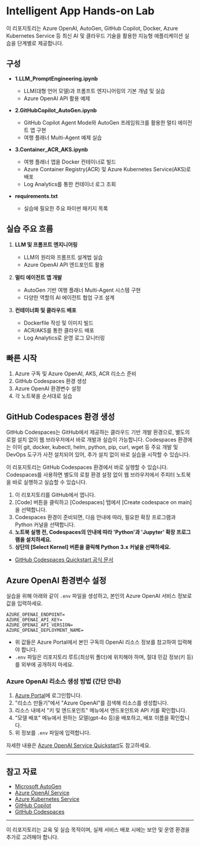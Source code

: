 # Intelligent App Hands-on Lab

이 리포지토리는 Azure OpenAI, AutoGen, GitHub Copilot, Docker, Azure Kubernetes Service 등 최신 AI 및 클라우드 기술을 활용한 지능형 애플리케이션 실습을 단계별로 제공합니다.

## 구성

- **1.LLM_PromptEngineering.ipynb**
  - LLM(대형 언어 모델)과 프롬프트 엔지니어링의 기본 개념 및 실습
  - Azure OpenAI API 활용 예제

- **2.GitHubCopilot_AutoGen.ipynb**
  - GitHub Copilot Agent Mode와 AutoGen 프레임워크를 활용한 멀티 에이전트 앱 구현
  - 여행 플래너 Multi-Agent 예제 실습

- **3.Container_ACR_AKS.ipynb**
  - 여행 플래너 앱을 Docker 컨테이너로 빌드
  - Azure Container Registry(ACR) 및 Azure Kubernetes Service(AKS)로 배포
  - Log Analytics를 통한 컨테이너 로그 조회

- **requirements.txt**
  - 실습에 필요한 주요 파이썬 패키지 목록

## 실습 주요 흐름

1. **LLM 및 프롬프트 엔지니어링**
   - LLM의 원리와 프롬프트 설계법 실습
   - Azure OpenAI API 엔드포인트 활용

2. **멀티 에이전트 앱 개발**
   - AutoGen 기반 여행 플래너 Multi-Agent 시스템 구현
   - 다양한 역할의 AI 에이전트 협업 구조 설계

3. **컨테이너화 및 클라우드 배포**
   - Dockerfile 작성 및 이미지 빌드
   - ACR/AKS를 통한 클라우드 배포
   - Log Analytics로 운영 로그 모니터링

## 빠른 시작

1. Azure 구독 및 Azure OpenAI, AKS, ACR 리소스 준비
2. GitHub Codespaces 환경 생성
3. Azure OpenAI 환경변수 설정
4. 각 노트북을 순서대로 실습

## GitHub Codespaces 환경 생성

GitHub Codespaces는 GitHub에서 제공하는 클라우드 기반 개발 환경으로, 별도의 로컬 설치 없이 웹 브라우저에서 바로 개발과 실습이 가능합니다. Codespaces 환경에는 이미 git, docker, kubectl, helm, python, pip, curl, wget 등 주요 개발 및 DevOps 도구가 사전 설치되어 있어, 추가 설치 없이 바로 실습을 시작할 수 있습니다.

이 리포지토리는 GitHub Codespaces 환경에서 바로 실행할 수 있습니다. Codespaces를 사용하면 별도의 로컬 환경 설정 없이 웹 브라우저에서 주피터 노트북을 바로 실행하고 실습할 수 있습니다.

1. 이 리포지토리를 GitHub에서 엽니다.
2. [Code] 버튼을 클릭하고 [Codespaces] 탭에서 [Create codespace on main]을 선택합니다.
3. Codespaces 환경이 준비되면, 다음 안내에 따라, 필요한 확장 프로그램과 Python 커널을 선택합니다.
4. **노트북 실행 전, Codespaces의 안내에 따라 'Python'과 'Jupyter' 확장 프로그램을 설치하세요.**
5. **상단의 [Select Kernel] 버튼을 클릭해 Python 3.x 커널을 선택하세요.**

- [GitHub Codespaces Quickstart 공식 문서](https://docs.github.com/en/codespaces/getting-started/quickstart)

## Azure OpenAI 환경변수 설정

실습을 위해 아래와 같이 `.env` 파일을 생성하고, 본인의 Azure OpenAI 서비스 정보로 값을 입력하세요.

```
AZURE_OPENAI_ENDPOINT=
AZURE_OPENAI_API_KEY=
AZURE_OPENAI_API_VERSION=
AZURE_OPENAI_DEPLOYMENT_NAME=
```

- 위 값들은 Azure Portal에서 본인 구독의 OpenAI 리소스 정보를 참고하여 입력해야 합니다.
- `.env` 파일은 리포지토리 루트(최상위 폴더)에 위치해야 하며, 절대 민감 정보(키 등)를 외부에 공개하지 마세요.

### Azure OpenAI 리소스 생성 방법 (간단 안내)

1. [Azure Portal](https://portal.azure.com/)에 로그인합니다.
2. "리소스 만들기"에서 "Azure OpenAI"를 검색해 리소스를 생성합니다.
3. 리소스 내에서 "키 및 엔드포인트" 메뉴에서 엔드포인트와 API 키를 확인합니다.
4. "모델 배포" 메뉴에서 원하는 모델(gpt-4o 등)을 배포하고, 배포 이름을 확인합니다.
5. 위 정보를 `.env` 파일에 입력합니다.

자세한 내용은 [Azure OpenAI Service Quickstart](https://learn.microsoft.com/en-us/azure/ai-services/openai/chatgpt-quickstart?tabs=keyless%2Ctypescript-keyless%2Cpython-new%2Ccommand-line&pivots=programming-language-python)도 참고하세요.

---

## 참고 자료
- [Microsoft AutoGen](https://microsoft.github.io/autogen/)
- [Azure OpenAI Service](https://learn.microsoft.com/azure/cognitive-services/openai/)
- [Azure Kubernetes Service](https://learn.microsoft.com/azure/aks/)
- [GitHub Copilot](https://docs.github.com/en/copilot)
- [GitHub Codespaces](https://docs.github.com/en/codespaces)
---

이 리포지토리는 교육 및 실습 목적이며, 실제 서비스 배포 시에는 보안 및 운영 환경을 추가로 고려해야 합니다.
